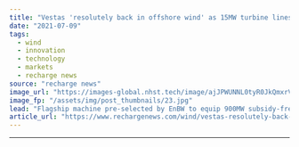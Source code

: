 ```yaml
---
title: "Vestas 'resolutely back in offshore wind' as 15MW turbine lines up North Sea debut"
date: "2021-07-09"
tags: 
  - wind
  - innovation
  - technology
  - markets
  - recharge news
source: "recharge news"
image_url: "https://images-global.nhst.tech/image/ajJPWUNNL0tyR0JkQmxrVW8zSlJxdXpCdS93L2g0dEVBd05WYjdFK2lRND0=/nhst/binary/8a4fc66ee10ab1065882816ee1a09114"
image_fp: "/assets/img/post_thumbnails/23.jpg"
lead: "Flagship machine pre-selected by EnBW to equip 900MW subsidy-free project off Germany"
article_url: "https://www.rechargenews.com/wind/vestas-resolutely-back-in-offshore-wind-as-15mw-turbine-lines-up-north-sea-debut/2-1-1038178"
---
```


---
